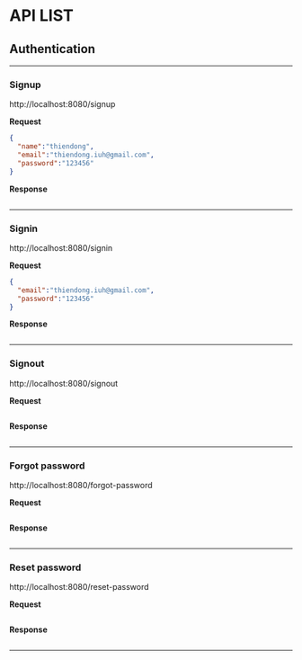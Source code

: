 <h1>API LIST</h1>
<h2>Authentication</h2>

***

<h3>Signup</h3>

http://localhost:8080/signup

<b>Request</b>
```json
{
  "name":"thiendong",
  "email":"thiendong.iuh@gmail.com",
  "password":"123456"
}
```
<b>Response</b>
```json

```
***
<h3>Signin</h3>

http://localhost:8080/signin

<b>Request</b>

```json
{
  "email":"thiendong.iuh@gmail.com",
  "password":"123456"
}
```

<b>Response</b>
```json

```
***
<h3>Signout</h3>

http://localhost:8080/signout

<b>Request</b>

```json

```

<b>Response</b>
```json

```
***
<h3>Forgot password</h3>

http://localhost:8080/forgot-password

<b>Request</b>

```json

```

<b>Response</b>
```json

```
***
<h3>Reset password</h3>

http://localhost:8080/reset-password

<b>Request</b>

```json

```

<b>Response</b>
```json

```
***

